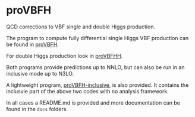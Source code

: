 # proVBFH
QCD corrections to VBF single and double Higgs production.

The program to compute fully differential single Higgs VBF production can be found in [proVBFH](https://github.com/alexanderkarlberg/proVBFH/tree/main/proVBFH).

For double Higgs production look in [proVBFHH](https://github.com/alexanderkarlberg/proVBFH/tree/main/proVBFHH).

Both programs provide predictions up to NNLO, but can also be run in an inclusive mode up to N3LO. 

A lightweight program, [proVBFH-inclusive](https://github.com/alexanderkarlberg/proVBFH/tree/main/proVBFH-inclusive), is also provided. It contains the inclusvie part of the above two codes with no analysis framework.

In all cases a README.md is provided and more documentation can be found in the `docs` folders. 
